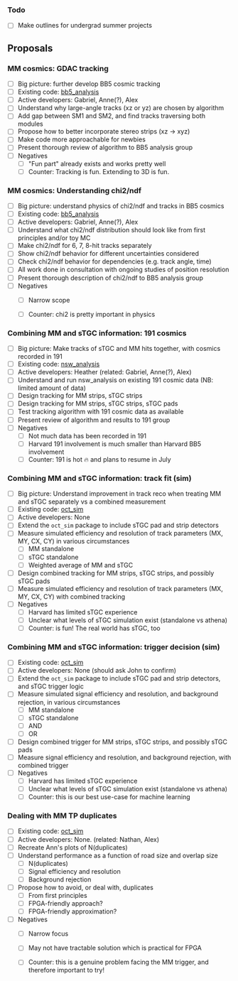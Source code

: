 ### Todo

- [ ] Make outlines for undergrad summer projects

## Proposals

### MM cosmics: GDAC tracking

- [ ] Big picture: further develop BB5 cosmic tracking
- [ ] Existing code: [bb5_analysis](https://gitlab.cern.ch/anwang/bb5_analysis)
- [ ] Active developers: Gabriel, Anne(?), Alex
- [ ] Understand why large-angle tracks (xz or yz) are chosen by algorithm
- [ ] Add gap between SM1 and SM2, and find tracks traversing both modules
- [ ] Propose how to better incorporate stereo strips (xz -> xyz)
- [ ] Make code more approachable for newbies
- [ ] Present thorough review of algorithm to BB5 analysis group
- [ ] Negatives
   - [ ] "Fun part" already exists and works pretty well
   - [ ] Counter: Tracking is fun. Extending to 3D is fun.

### MM cosmics: Understanding chi2/ndf

- [ ] Big picture: understand physics of chi2/ndf and tracks in BB5 cosmics
- [ ] Existing code: [bb5_analysis](https://gitlab.cern.ch/anwang/bb5_analysis)
- [ ] Active developers: Gabriel, Anne(?), Alex
- [ ] Understand what chi2/ndf distribution should look like from first principles and/or toy MC
- [ ] Make chi2/ndf for 6, 7, 8-hit tracks separately
- [ ] Show chi2/ndf behavior for different uncertainties considered
- [ ] Check chi2/ndf behavior for dependencies (e.g. track angle, time)
- [ ] All work done in consultation with ongoing studies of position resolution
- [ ] Present thorough description of chi2/ndf to BB5 analysis group
- [ ] Negatives
   - [ ] Narrow scope
   - [ ] Counter: chi2 is pretty important in physics


### Combining MM and sTGC information: 191 cosmics

- [ ] Big picture: Make tracks of sTGC and MM hits together, with cosmics recorded in 191
- [ ] Existing code: [nsw_analysis](https://gitlab.cern.ch/atlas-muon-nsw-tools/nsw_analysis)
- [ ] Active developers: Heather (related: Gabriel, Anne(?), Alex)
- [ ] Understand and run nsw_analysis on existing 191 cosmic data (NB: limited amount of data)
- [ ] Design tracking for MM strips, sTGC strips
- [ ] Design tracking for MM strips, sTGC strips, sTGC pads
- [ ] Test tracking algorithm with 191 cosmic data as available
- [ ] Present review of algorithm and results to 191 group
- [ ] Negatives
   - [ ] Not much data has been recorded in 191
   - [ ] Harvard 191 involvement is much smaller than Harvard BB5 involvement
   - [ ] Counter: 191 is hot :fire: and plans to resume in July

### Combining MM and sTGC information: track fit (sim)

- [ ] Big picture: Understand improvement in track reco when treating MM and sTGC separately vs a combined measurement
- [ ] Existing code: [oct_sim](https://github.com/sezata/oct_sim)
- [ ] Active developers: None
- [ ] Extend the `oct_sim` package to include sTGC pad and strip detectors
- [ ] Measure simulated efficiency and resolution of track parameters (MX, MY, CX, CY) in various circumstances
   - [ ] MM standalone
   - [ ] sTGC standalone
   - [ ] Weighted average of MM and sTGC
- [ ] Design combined tracking for MM strips, sTGC strips, and possibly sTGC pads
- [ ] Measure simulated efficiency and resolution of track parameters (MX, MY, CX, CY) with combined tracking
- [ ] Negatives
   - [ ] Harvard has limited sTGC experience
   - [ ] Unclear what levels of sTGC simulation exist (standalone vs athena)
   - [ ] Counter: is fun! The real world has sTGC, too

### Combining MM and sTGC information: trigger decision (sim)

- [ ] Existing code: [oct_sim](https://github.com/sezata/oct_sim)
- [ ] Active developers: None (should ask John to confirm)
- [ ] Extend the `oct_sim` package to include sTGC pad and strip detectors, and sTGC trigger logic
- [ ] Measure simulated signal efficiency and resolution, and background rejection, in various circumstances
   - [ ] MM standalone
   - [ ] sTGC standalone
   - [ ] AND
   - [ ] OR
- [ ] Design combined trigger for MM strips, sTGC strips, and possibly sTGC pads
- [ ] Measure signal efficiency and resolution, and background rejection, with combined trigger
- [ ] Negatives
   - [ ] Harvard has limited sTGC experience
   - [ ] Unclear what levels of sTGC simulation exist (standalone vs athena)
   - [ ] Counter: this is our best use-case for machine learning

### Dealing with MM TP duplicates

- [ ] Existing code: [oct_sim](https://github.com/sezata/oct_sim)
- [ ] Active developers: None. (related: Nathan, Alex)
- [ ] Recreate Ann's plots of N(duplicates)
- [ ] Understand performance as a function of road size and overlap size
   - [ ] N(duplicates)
   - [ ] Signal efficiency and resolution
   - [ ] Background rejection
- [ ] Propose how to avoid, or deal with, duplicates
   - [ ] From first principles
   - [ ] FPGA-friendly approach?
   - [ ] FPGA-friendly approximation?
- [ ] Negatives
   - [ ] Narrow focus
   - [ ] May not have tractable solution which is practical for FPGA
   - [ ] Counter: this is a genuine problem facing the MM trigger, and therefore important to try!

